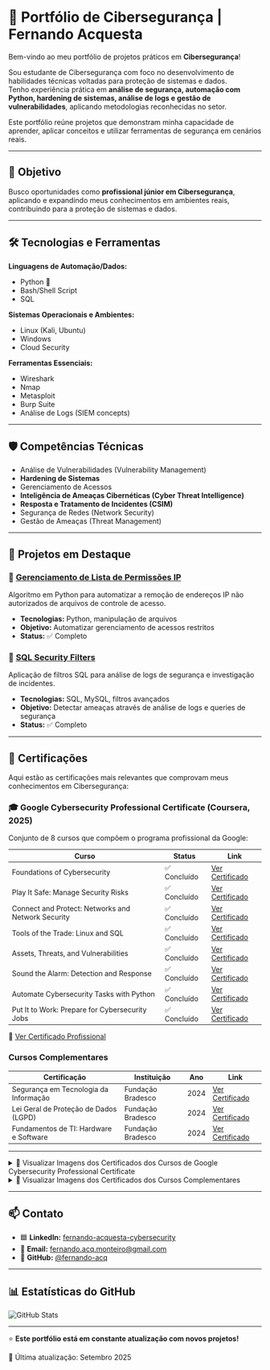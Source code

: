 # 🔐 Portfólio de Cibersegurança | Fernando Acquesta

Bem-vindo ao meu portfólio de projetos práticos em **Cibersegurança**!  

Sou estudante de Cibersegurança com foco no desenvolvimento de habilidades técnicas voltadas para proteção de sistemas e dados.  
Tenho experiência prática em **análise de segurança, automação com Python, hardening de sistemas, análise de logs e gestão de vulnerabilidades**, aplicando metodologias reconhecidas no setor.  

Este portfólio reúne projetos que demonstram minha capacidade de aprender, aplicar conceitos e utilizar ferramentas de segurança em cenários reais.

---

## 🎯 Objetivo

Busco oportunidades como **profissional júnior em Cibersegurança**, aplicando e expandindo meus conhecimentos em ambientes reais, contribuindo para a proteção de sistemas e dados.

---

## 🛠️ Tecnologias e Ferramentas

**Linguagens de Automação/Dados:**
- Python 🐍
- Bash/Shell Script
- SQL

**Sistemas Operacionais e Ambientes:**
- Linux (Kali, Ubuntu)
- Windows
- Cloud Security

**Ferramentas Essenciais:**
- Wireshark
- Nmap
- Metasploit
- Burp Suite
- Análise de Logs (SIEM concepts)

---

## 🛡️ Competências Técnicas

- Análise de Vulnerabilidades (Vulnerability Management)
- **Hardening de Sistemas**
- Gerenciamento de Acessos
- **Inteligência de Ameaças Cibernéticas (Cyber Threat Intelligence)**
- **Resposta e Tratamento de Incidentes (CSIM)**
- Segurança de Redes (Network Security)
- Gestão de Ameaças (Threat Management)

---

## 📂 Projetos em Destaque

### 🔹 [Gerenciamento de Lista de Permissões IP](https://github.com/fernando-acq/ip-access-manager)
   Algoritmo em Python para automatizar a remoção de endereços IP não autorizados de arquivos de controle de acesso.
   - **Tecnologias:** Python, manipulação de arquivos
   - **Objetivo:** Automatizar gerenciamento de acessos restritos
   - **Status:** ✅ Completo

### 🔹 [SQL Security Filters](https://github.com/fernando-acq/sql-security-filters)
Aplicação de filtros SQL para análise de logs de segurança e investigação de incidentes.
- **Tecnologias:** SQL, MySQL, filtros avançados
- **Objetivo:** Detectar ameaças através de análise de logs e queries de segurança
- **Status:** ✅ Completo

---

## 📜 Certificações

Aqui estão as certificações mais relevantes que comprovam meus conhecimentos em Cibersegurança:

### 🎓 Google Cybersecurity Professional Certificate (Coursera, 2025)

Conjunto de 8 cursos que compõem o programa profissional da Google:

| Curso | Status | Link |
|-------|--------|------|
| Foundations of Cybersecurity | ✅ Concluído | [Ver Certificado](./certificados/foundations-cybersecurity.pdf) |
| Play It Safe: Manage Security Risks | ✅ Concluído | [Ver Certificado](./certificados/manage-security-risks.pdf) |
| Connect and Protect: Networks and Network Security | ✅ Concluído | [Ver Certificado](./certificados/networks-security.pdf) |
| Tools of the Trade: Linux and SQL | ✅ Concluído | [Ver Certificado](./certificados/linux-sql.pdf) |
| Assets, Threats, and Vulnerabilities | ✅ Concluído | [Ver Certificado](./certificados/assets-threats-vulnerabilities.pdf) |
| Sound the Alarm: Detection and Response | ✅ Concluído | [Ver Certificado](./certificados/detection-response.pdf) |
| Automate Cybersecurity Tasks with Python | ✅ Concluído | [Ver Certificado](./certificados/automate-with-python.pdf) |
| Put It to Work: Prepare for Cybersecurity Jobs | ✅ Concluído | [Ver Certificado](./certificados/cybersecurity-jobs.pdf) |

🔗 [Ver Certificado Profissional](./certificados/google-cybersecurity-professional.pdf)

### Cursos Complementares

| Certificação | Instituição | Ano | Link |
|--------------|-------------|-----|------|
| Segurança em Tecnologia da Informação | Fundação Bradesco | 2024 | [Ver Certificado](./certificados/bradesco-seguranca-ti.pdf) |
| Lei Geral de Proteção de Dados (LGPD) | Fundação Bradesco | 2024 | [Ver Certificado](./certificados/bradesco-lgpd.pdf) |
| Fundamentos de TI: Hardware e Software | Fundação Bradesco | 2024 | [Ver Certificado](./certificados/bradesco-fundamentos-ti.pdf) |

---

<details>
<summary>📎 Visualizar Imagens dos Certificados dos Cursos de Google Cybersecurity Professional Certificate</summary>

<div>
  <a href="./certificados/google-cybersecurity-professional.pdf" target="_blank">
    <img src="./certificados/google-cybersecurity-professional.png" alt="Google Cybersecurity Professional Certificate" width="300"/>
  </a>
  <a href="./certificados/foundations-cybersecurity.pdf" target="_blank">
    <img src="./certificados/foundations-cybersecurity.png" alt="Google Cybersecurity Professional Certificate - Foundations Cybersecurity" width="300"/>
  </a>
  <a href="./certificados/manage-security-risks.pdf" target="_blank">
    <img src="./certificados/manage-security-risks.png" alt="Google Cybersecurity Professional Certificate - Manage Security Risks" width="300"/>
  </a>
  <a href="./certificados/networks-security.pdf" target="_blank">
    <img src="./certificados/networks-security.png" alt="Google Cybersecurity Professional Certificate - Networks Security" width="300"/>
  </a>
  <a href="./certificados/linux-sql.pdf" target="_blank">
    <img src="./certificados/linux-sql.png" alt="Google Cybersecurity Professional Certificate - Linux Sql" width="300"/>
  </a>
  <a href="./certificados/assets-threats-vulnerabilities.pdf" target="_blank">
    <img src="./certificados/assets-threats-vulnerabilities.png" alt="Google Cybersecurity Professional Certificate - Assets Threats Vulnerabilities" width="300"/>
  </a>
  <a href="./certificados/detection-response.pdf" target="_blank">
    <img src="./certificados/detection-response.png" alt="Google Cybersecurity Professional Certificate - Detection Response" width="300"/>
  </a>
  <a href="./certificados/automate-with-python.pdf" target="_blank">
    <img src="./certificados/automate-with-python.png" alt="Google Cybersecurity Professional Certificate - Automate with Python" width="300"/>
  </a>
  <a href="./certificados/cybersecurity-jobs.pdf" target="_blank">
    <img src="./certificados/cybersecurity-jobs.png" alt="Google Cybersecurity Professional Certificate - Cybersecurity Jobs" width="300"/>
  </a>
</div>

</details>

<details>
<summary>📎 Visualizar Imagens dos Certificados dos Cursos Complementares</summary>
  
<div>
  <a href="./certificados/bradesco-seguranca-ti.pdf" target="_blank">
    <img src="./certificados/bradesco-seguranca-ti.png" alt="Bradesco Segurança TI" width="300"/>
  </a>
  <a href="./certificados/bradesco-lgpd.pdf" target="_blank">
    <img src="./certificados/bradesco-lgpd.png" alt="Bradesco LGPD" width="300"/>
  </a>
  <a href="./certificados/bradesco-fundamentos-ti.pdf" target="_blank">
    <img src="./certificados/bradesco-fundamentos-ti.png" alt="Bradesco Fundamentos TI" width="300"/>
  </a>
</div>

</details>

---

## 📫 Contato

- 🟦 **LinkedIn:** [fernando-acquesta-cybersecurity](https://www.linkedin.com/in/fernando-acquesta-cybersecurity)
- 📧 **Email:** fernando.acq.monteiro@gmail.com
- 🐙 **GitHub:** [@fernando-acq](https://github.com/fernando-acq)

---

## 📊 Estatísticas do GitHub

![GitHub Stats](https://github-readme-stats.vercel.app/api?username=fernando-acq&show_icons=true&theme=dark)

---

⭐ **Este portfólio está em constante atualização com novos projetos!**

📌 Última atualização: Setembro 2025
